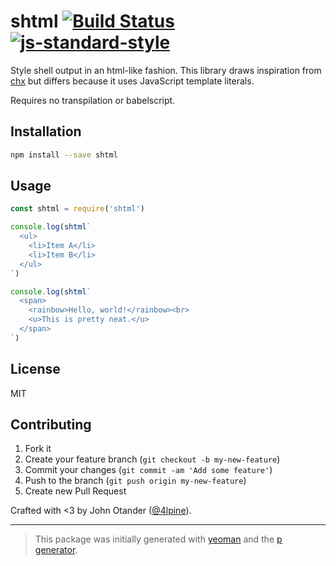 # shtml [![Build Status](https://secure.travis-ci.org/johnotander/shtml.svg?branch=master)](https://travis-ci.org/johnotander/shtml) [![js-standard-style](https://img.shields.io/badge/code%20style-standard-brightgreen.svg?style=flat)](https://github.com/feross/standard)

Style shell output in an html-like fashion.
This library draws inspiration from [chx](https://github.com/zeit/chx) but differs because it uses JavaScript template literals.

Requires no transpilation or babelscript.

## Installation

```bash
npm install --save shtml
```

## Usage

```javascript
const shtml = require('shtml')

console.log(shtml`
  <ul>
    <li>Item A</li>
    <li>Item B</li>
  </ul>
`)

console.log(shtml`
  <span>
    <rainbow>Hello, world!</rainbow><br>
    <u>This is pretty neat.</u>
  </span>
`)
```

## License

MIT

## Contributing

1. Fork it
2. Create your feature branch (`git checkout -b my-new-feature`)
3. Commit your changes (`git commit -am 'Add some feature'`)
4. Push to the branch (`git push origin my-new-feature`)
5. Create new Pull Request

Crafted with <3 by John Otander ([@4lpine](https://twitter.com/4lpine)).

***

> This package was initially generated with [yeoman](http://yeoman.io) and the [p generator](https://github.com/johnotander/generator-p.git).
